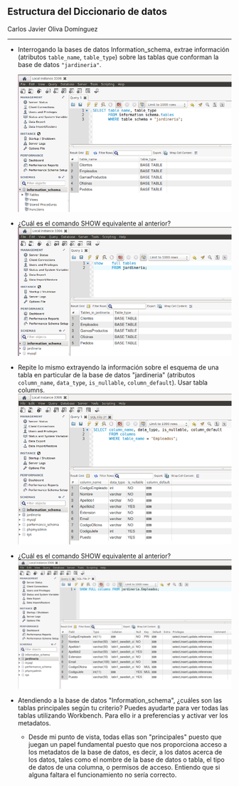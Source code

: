 ## Estructura del Diccionario de datos
Carlos Javier Oliva Domínguez

-----

- Interrogando la bases de datos Information_schema, extrae información (atributos `table_name`, `table_type`) sobre las tablas que conforman la base de datos `"jardineria"`.

  ![image](./img/1_atributos.png)

- ¿Cuál es el comando SHOW equivalente al anterior?
  ![image](./img/2_show_tables.png)

- Repite lo mismo extrayendo la información sobre el esquema de una tabla en particular de la base de datos "jardineria" (atributos `column_name`, `data_type`, `is_nullable`, `column_default`). Usar tabla columns.
  ![image](./img/3_colums.png)

- ¿Cuál es el comando SHOW equivalente al anterior?
  ![image](./img/4_full_columns.png)

- Atendiendo a la base de datos "Information_schema", ¿cuáles son las tablas principales según tu criterio? Puedes ayudarte para ver todas las tablas utilizando Workbench. Para ello ir a preferencias y activar ver los metadatos.

  - Desde mi punto de vista, todas ellas son "principales" puesto que juegan un papel fundamental puesto que nos proporciona acceso a los metadatos de la base de datos, es decir, a los datos acerca de los datos, tales como el nombre de la base de datos o tabla, el tipo de datos de una columna, o permisos de acceso. Entiendo que si alguna faltara el funcionamiento no sería correcto.

